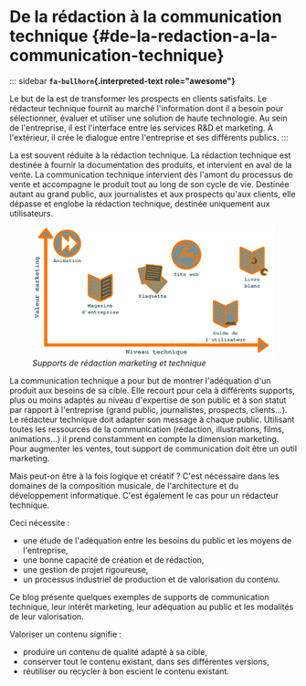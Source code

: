 # De la rédaction à la communication technique {#de-la-redaction-a-la-communication-technique}

::: sidebar
**`fa-bullhorn`{.interpreted-text role="awesome"}**

Le but de la est de transformer les prospects en clients satisfaits. Le
rédacteur technique fournit au marché l\'information dont il a besoin
pour sélectionner, évaluer et utiliser une solution de haute
technologie. Au sein de l\'entreprise, il est l\'interface entre les
services R&D et marketing. À l\'extérieur, il crée le dialogue entre
l\'entreprise et ses différents publics.
:::

La est souvent réduite à la rédaction technique. La rédaction technique
est destinée à fournir la documentation des produits, et intervient en
aval de la vente. La communication technique intervient dès l\'amont du
processus de vente et accompagne le produit tout au long de son cycle de
vie. Destinée autant au grand public, aux journalistes et aux prospects
qu\'aux clients, elle dépasse et englobe la rédaction technique,
destinée uniquement aux utilisateurs.

<figure>
<img src="graphics/marketing-technique.svg"
alt="graphics/marketing-technique.svg" />
<figcaption><em>Supports de rédaction marketing et
technique</em></figcaption>
</figure>

La communication technique a pour but de montrer l\'adéquation d\'un
produit aux besoins de sa cible. Elle recourt pour cela à différents
supports, plus ou moins adaptés au niveau d\'expertise de son public et
à son statut par rapport à l\'entreprise (grand public, journalistes,
prospects, clients...). Le rédacteur technique doit adapter son message
à chaque public. Utilisant toutes les ressources de la communication
(rédaction, illustrations, films, animations...) il prend constamment en
compte la dimension marketing. Pour augmenter les ventes, tout support
de communication doit être un outil marketing.

Mais peut-on être à la fois logique et créatif ? C\'est nécessaire dans
les domaines de la composition musicale, de l\'architecture et du
développement informatique. C\'est également le cas pour un rédacteur
technique.

Ceci nécessite :

-   une étude de l\'adéquation entre les besoins du public et les moyens
    de l\'entreprise,
-   une bonne capacité de création et de rédaction,
-   une gestion de projet rigoureuse,
-   un processus industriel de production et de valorisation du contenu.

Ce blog présente quelques exemples de supports de communication
technique, leur intérêt marketing, leur adéquation au public et les
modalités de leur valorisation.

Valoriser un contenu signifie :

-   produire un contenu de qualité adapté à sa cible,
-   conserver tout le contenu existant, dans ses différentes versions,
-   réutiliser ou recycler à bon escient le contenu existant.

